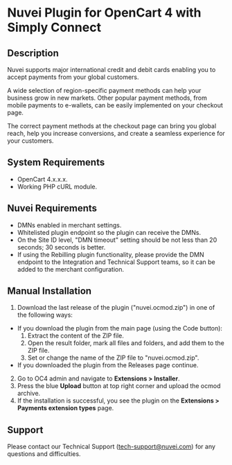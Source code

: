 # Nuvei Plugin for OpenCart 4 with Simply Connect

## Description
Nuvei supports major international credit and debit cards enabling you to accept payments from your global customers.

A wide selection of region-specific payment methods can help your business grow in new markets. Other popular payment methods, from mobile payments to e-wallets, can be easily implemented on your checkout page.

The correct payment methods at the checkout page can bring you global reach, help you increase conversions, and create a seamless experience for your customers.

## System Requirements
- OpenCart 4.x.x.x.  
- Working PHP cURL module.

## Nuvei Requirements
- DMNs enabled in merchant settings.  
- Whitelisted plugin endpoint so the plugin can receive the DMNs.  
- On the Site ID level, "DMN timeout" setting should be not less than 20 seconds; 30 seconds is better.  
- If using the Rebilling plugin functionality, please provide the DMN endpoint to the Integration and Technical Support teams, so it can be added to the merchant configuration.

## Manual Installation
1. Download the last release of the plugin ("nuvei.ocmod.zip") in one of the following ways:
  - If you download the plugin from the main page (using the Code button):
    1. Extract the content of the ZIP file.
	2. Open the result folder, mark all files and folders, and add them to the ZIP file.
    3. Set or change the name of the ZIP file to "nuvei.ocmod.zip".
  - If you downloaded the plugin from the Releases page continue.
2. Go to OC4 admin and navigate to **Extensions > Installer**.
3. Press the blue **Upload** button at top right corner and upload the ocmod archive.
4. If the installation is successful, you see the plugin on the **Extensions > Payments extension types** page.

## Support
Please contact our Technical Support (tech-support@nuvei.com) for any questions and difficulties.